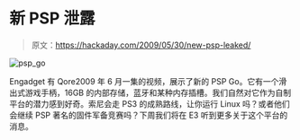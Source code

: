# 新 PSP 泄露

> 原文：<https://hackaday.com/2009/05/30/new-psp-leaked/>

![psp_go](img/bae9ab2b008160e70908ff28dcf91512.png "psp_go")

Engadget 有 Qore2009 年 6 月一集的视频，展示了新的 PSP Go。它有一个滑出式游戏手柄，16GB 的内部存储，蓝牙和某种内存插槽。我们自然对它作为自制平台的潜力感到好奇。索尼会走 PS3 的成熟路线，让你运行 Linux 吗？或者他们会继续 PSP 著名的固件军备竞赛吗？下周我们将在 E3 听到更多关于这个平台的消息。